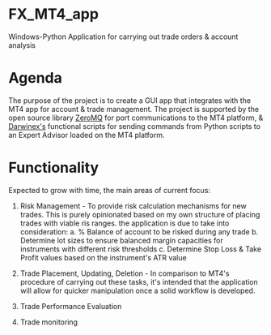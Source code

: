 # FX_MT4_app
Windows-Python Application for carrying out trade orders &amp; account analysis

# Agenda
The purpose of the project is to create a GUI app that integrates with the MT4 app for account & trade management. 
The project is supported by the open source library [ZeroMQ][1] for port communications to the MT4 platform, & [Darwinex's][2] functional scripts for sending commands from Python scripts to an Expert Advisor loaded on the MT4 platform.

# Functionality
Expected to grow with time, the main areas of current focus:
1. Risk Management - To provide risk calculation mechanisms for new trades. This is purely opinionated based on my own structure of placing trades with viable ris ranges. the application is due to take into consideration:
  a. % Balance of account to be risked during any trade
  b. Determine lot sizes to ensure balanced margin capacities for instruments with different risk thresholds
  c. Determine Stop Loss & Take Profit values based on the instrument's ATR value
  
2. Trade Placement, Updating, Deletion - In comparison to MT4's procedure of carrying out these tasks, it's intended that the application will allow for quicker manipulation once a solid workflow is developed.
3. Trade Performance Evaluation
4. Trade monitoring



[1]: https://zeromq.org
[2]: https://github.com/darwinex/dwx-zeromq-connector
